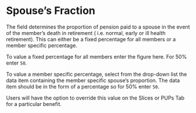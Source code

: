 # Spouse’s Fraction

The field determines the proportion of pension paid to a spouse in the
event of the member’s death in retirement ( i.e. normal, early or ill
health retirement). This can either be a fixed percentage for all
members or a member specific percentage.

To value a fixed percentage for all members enter the figure here. For
50% enter `50`.

To value a member specific percentage, select from the drop-down list
the data item containing the member specific spouse’s proportion. The
data item should be in the form of a percentage so for 50% enter `50`.

Users will have the option to override this value on the Slices or PUPs
Tab for a particular benefit.
